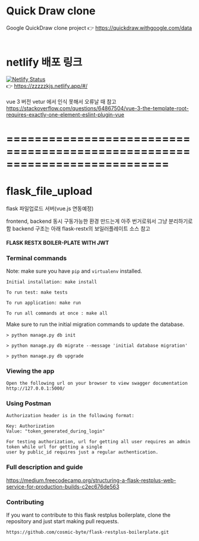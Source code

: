# Quick Draw clone
Google QuickDraw clone project  👉 https://quickdraw.withgoogle.com/data
<br/>
<br/>
# netlify 배포 링크
[![Netlify Status](https://api.netlify.com/api/v1/badges/12040fc8-88a5-4276-a984-f49cad615b24/deploy-status)](https://app.netlify.com/sites/zzzzzkjs/deploys)
<br/>
👉 https://zzzzzkjs.netlify.app/#/
<br/>
<br/>
vue 3 버전 vetur 에서 인식 못해서 오류날 때 참고<br/>
https://stackoverflow.com/questions/64867504/vue-3-the-template-root-requires-exactly-one-element-eslint-plugin-vue




# ===========================================================================

# flask_file_upload
flask 파일업로드 서버(vue.js 연동예정)

frontend, backend 동시 구동가능한 환경 만드는게 아주 번거로워서 그냥 분리하기로함
backend 구조는 아래 flask-restx의 보일러플레이트 소스 참고

#### FLASK RESTX BOILER-PLATE WITH JWT

### Terminal commands
Note: make sure you have `pip` and `virtualenv` installed.

    Initial installation: make install

    To run test: make tests

    To run application: make run

    To run all commands at once : make all

Make sure to run the initial migration commands to update the database.
    
    > python manage.py db init

    > python manage.py db migrate --message 'initial database migration'

    > python manage.py db upgrade


### Viewing the app ###

    Open the following url on your browser to view swagger documentation
    http://127.0.0.1:5000/


### Using Postman ####

    Authorization header is in the following format:

    Key: Authorization
    Value: "token_generated_during_login"

    For testing authorization, url for getting all user requires an admin token while url for getting a single
    user by public_id requires just a regular authentication.

### Full description and guide ###
https://medium.freecodecamp.org/structuring-a-flask-restplus-web-service-for-production-builds-c2ec676de563


### Contributing
If you want to contribute to this flask restplus boilerplate, clone the repository and just start making pull requests.

```
https://github.com/cosmic-byte/flask-restplus-boilerplate.git
```
